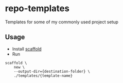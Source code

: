 # repo-templates

Templates for some of my commonly used project setup

## Usage

- Install [scaffold](https://hay-kot.github.io/scaffold/)
- Run

```shell
scaffold \
    new \
    --output-dir={destination-folder} \
    ./templates/{template-name}
```
